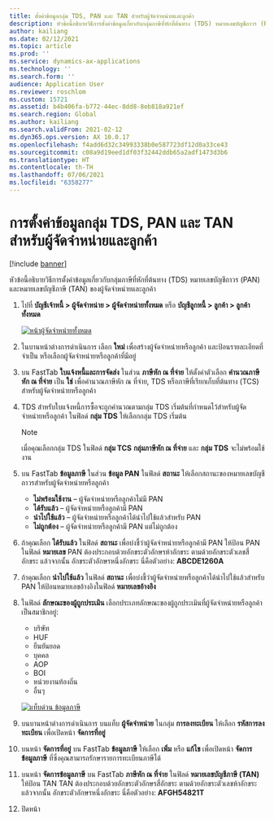 ```yaml
---
title: ตั้งค่าข้อมูลกลุ่ม TDS, PAN และ TAN สำหรับผู้จัดจำหน่ายและลูกค้า
description: หัวข้อนี้อธิบายวิธีการตั้งค่าข้อมูลเกี่ยวกับกลุ่มภาษีที่หักที่ต้นทาง (TDS) หมายเลขบัญชีถาวร (PAN) และหมายเลขบัญชีภาษี (TAN) ของผู้จัดจำหน่ายและลูกค้า
author: kailiang
ms.date: 02/12/2021
ms.topic: article
ms.prod: ''
ms.service: dynamics-ax-applications
ms.technology: ''
ms.search.form: ''
audience: Application User
ms.reviewer: roschlom
ms.custom: 15721
ms.assetid: b4b406fa-b772-44ec-8dd8-8eb818a921ef
ms.search.region: Global
ms.author: kailiang
ms.search.validFrom: 2021-02-12
ms.dyn365.ops.version: AX 10.0.17
ms.openlocfilehash: f4add6d32c34993338b0e587723df12d0a33ce43
ms.sourcegitcommit: c08a9d19eed1df03f32442ddb65a2adf1473d3b6
ms.translationtype: HT
ms.contentlocale: th-TH
ms.lasthandoff: 07/06/2021
ms.locfileid: "6358277"
---
```

# <a name="tds-group-pan-and-tan-information-setup-for-vendors-and-customers"></a>การตั้งค่าข้อมูลกลุ่ม TDS, PAN และ TAN สำหรับผู้จัดจำหน่ายและลูกค้า

[!include [banner](../includes/banner.md)]

หัวข้อนี้อธิบายวิธีการตั้งค่าข้อมูลเกี่ยวกับกลุ่มภาษีที่หักที่ต้นทาง (TDS) หมายเลขบัญชีถาวร (PAN) และหมายเลขบัญชีภาษี (TAN) ของผู้จัดจำหน่ายและลูกค้า

1. ไปที่ **บัญชีเจ้าหนี้ \> ผู้จัดจำหน่าย \> ผู้จัดจำหน่ายทั้งหมด** หรือ **บัญชีลูกหนี้ \> ลูกค้า \> ลูกค้าทั้งหมด**

    [![หน้าผู้จัดจำหน่ายทั้งหมด](./media/apac-ind-TDS-55.png)](./media/apac-ind-TDS-55.png)

2. ในบานหน้าต่างการดำเนินการ เลือก **ใหม่** เพื่อสร้างผู้จัดจำหน่ายหรือลูกค้า และป้อนรายละเอียดที่จำเป็น หรือเลือกผู้จัดจำหน่ายหรือลูกค้าที่มีอยู่
3. บน FastTab **ใบแจ้งหนี้และการจัดส่ง** ในส่วน **ภาษีหัก ณ ที่จ่าย** ให้ตั้งค่าตัวเลือก **คํานวณภาษีหัก ณ ที่จ่าย** เป็น **ใช่** เพื่อคํานวณภาษีหัก ณ ที่จ่าย, TDS หรือภาษีที่เรียกเก็บที่ต้นทาง (TCS) สำหรับผู้จัดจำหน่ายหรือลูกค้า
4. TDS สำหรับใบแจ้งหนี้การซื้อจะถูกคํานวณตามกลุ่ม TDS เริ่มต้นที่กําหนดไว้สำหรับผู้จัดจำหน่ายหรือลูกค้า ในฟิลด์ **กลุ่ม TDS** ให้เลือกกลุ่ม TDS เริ่มต้น

    > [!NOTE]
    > เมื่อคุณเลือกกลุ่ม TDS ในฟิลด์ **กลุ่ม TCS** **กลุ่มภาษีหัก ณ ที่จ่าย** และ **กลุ่ม TDS** จะไม่พร้อมใช้งาน

5. บน FastTab **ข้อมูลภาษี** ในส่วน **ข้อมูล PAN** ในฟิลด์ **สถานะ** ให้เลือกสถานะของหมายเลขบัญชีถาวรสำหรับผู้จัดจำหน่ายหรือลูกค้า

    - **ไม่พร้อมใช้งาน** – ผู้จัดจำหน่ายหรือลูกค้าไม่มี PAN
    - **ได้รับแล้ว** – ผู้จัดจำหน่ายหรือลูกค้ามี PAN
    - **นำไปใช้แล้ว** – ผู้จัดจำหน่ายหรือลูกค้าได้นำไปใช้แล้วสำหรับ PAN
    - **ไม่ถูกต้อง** – ผู้จัดจำหน่ายหรือลูกค้ามี PAN แต่ไม่ถูกต้อง

6. ถ้าคุณเลือก **ได้รับแล้ว** ในฟิลด์ **สถานะ** เพื่อบ่งชี้ว่าผู้จัดจำหน่ายหรือลูกค้ามี PAN ให้ป้อน PAN ในฟิลด์ **หมายเลข** PAN ต้องประกอบด้วยอักขระตัวอักษรห้าอักขระ ตามด้วยอักขระตัวเลขสี่อักขระ แล้วจากนั้น อักขระตัวอักษรหนึ่งอักขระ นี่คือตัวอย่าง: **ABCDE1260A**
7. ถ้าคุณเลือก **นำไปใช้แล้ว** ในฟิลด์ **สถานะ** เพื่อบ่งชี้ว่าผู้จัดจำหน่ายหรือลูกค้าได้นำไปใช้แล้วสำหรับ PAN ให้ป้อนหมายเลขอ้างอิงในฟิลด์ **หมายเลขอ้างอิง**
8. ในฟิลด์ **ลักษณะของผู้ถูกประเมิน** เลือกประเภทลักษณะของผู้ถูกประเมินที่ผู้จัดจำหน่ายหรือลูกค้าเป็นสมาชิกอยู่:

    - บริษัท
    - HUF
    - ยืนยันยอด
    - บุคคล
    - AOP
    - BOI
    - หน่วยงานท้องถิ่น
    - อื่นๆ

    [![แท็บด่วน ข้อมูลภาษี](./media/apac-ind-TDS-56.png)](./media/apac-ind-TDS-56.png)

9. บนบานหน้าต่างการดำเนินการ บนแท็บ **ผู้จัดจำหน่าย** ในกลุ่ม **การลงทะเบียน** ให้เลือก **รหัสการลงทะเบียน** เพื่อเปิดหน้า **จัดการที่อยู่**
10. บนหน้า **จัดการที่อยู่** บน FastTab **ข้อมูลภาษี** ให้เลือก **เพิ่ม** หรือ **แก้ไข** เพื่อเปิดหน้า **จัดการข้อมูลภาษี** ที่ซึ่งคุณสามารถรักษารายการทะเบียนภาษีได้
11. บนหน้า **จัดการข้อมูลภาษี** บน FastTab **ภาษีหัก ณ ที่จ่าย** ในฟิลด์ **หมายเลขบัญชีภาษี (TAN)** ให้ป้อน TAN TAN ต้องประกอบด้วยอักขระตัวอักษรสี่อักขระ ตามด้วยอักขระตัวเลขห้าอักขระ แล้วจากนั้น อักขระตัวอักษรหนึ่งอักขระ นี่คือตัวอย่าง: **AFGH54821T**
12. ปิดหน้า
